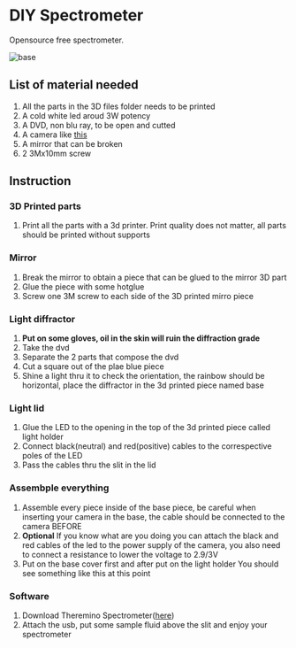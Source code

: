 # DIY Spectrometer
 Opensource free spectrometer.
 
![base](https://user-images.githubusercontent.com/121761685/213941668-71b86edf-fd4d-49f8-8954-4fc05942cec0.png)
## List of material needed
1. All the parts in the 3D files folder needs to be printed
2. A cold white led aroud 3W potency
3. A DVD, non blu ray, to be open and cutted 
4. A camera like [this](https://www.amazon.it/Modulo-telecamera-OV3660-Uscita-Supporto/dp/B088P1PKFM/ref=sr_1_3_sspa?__mk_it_IT=%C3%85M%C3%85%C5%BD%C3%95%C3%91&crid=3LEQAI1MKVDN2&keywords=modulo+telecamera+usb+110%C2%B0&qid=1674423088&sprefix=modulo+telecamera+usb+110+%2Caps%2C160&sr=8-3-spons&sp_csd=d2lkZ2V0TmFtZT1zcF9hdGY&psc=1&smid=A2ITG3U79VPZKX)
5. A mirror that can be broken
6. 2 3Mx10mm screw

## Instruction 
### 3D Printed parts
1. Print all the parts with a 3d printer. Print quality does not matter, all parts should be printed without supports
### Mirror
1. Break the mirror to obtain a piece that can be glued to the mirror 3D part
2. Glue the piece with some hotglue 
3. Screw one 3M screw to each side of the 3D printed mirro piece
### Light diffractor
1. **Put on some gloves, oil in the skin will ruin the diffraction grade**
2. Take the dvd 
3. Separate the 2 parts that compose the dvd
4. Cut a square out of the plae blue piece
5. Shine a light thru it to check the orientation, the rainbow should be horizontal, place the diffractor in the 3d printed piece named base
### Light lid
1. Glue the LED to the opening in the top of the 3d printed piece called light holder
2. Connect black(neutral) and red(positive) cables to the correspective poles of the LED
3. Pass the cables thru the slit in the lid
### Assembple everything 
1. Assemble every piece inside of the base piece, be careful when inserting your camera in the base, the cable should be connected to the camera BEFORE 
2. **Optional** If you know what are you doing you can attach the black and red cables of the led to the power supply of the camera, you also need to connect a resistance to lower the voltage to 2.9/3V 
3. Put on the base cover first and after put on the light holder
You should see something like this at this point

### Software
1. Download Theremino Spectrometer([here](https://www.theremino.com/wp-content/uploads/files/Theremino_Spectrometer_V3.1.zip))
2. Attach the usb, put some sample fluid above the slit and enjoy your spectrometer
